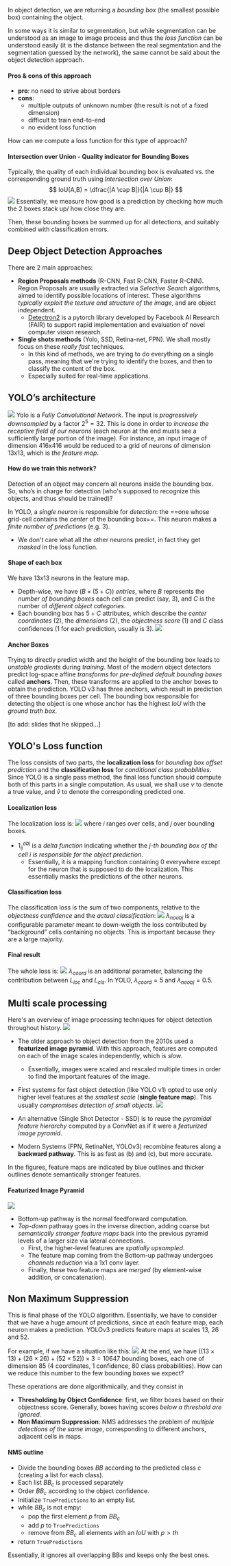 In object detection, we are returning a _bounding box_ (the smallest possible box) containing the object. 

In some ways it is similar to segmentation, but while segmentation can be understood as an image to image process and thus the _loss function_ can be understood easily (it is the distance between the real segmentation and the segmentation guessed by the network), 
the same cannot be said about the object detection approach.

#### Pros & cons of this approach
- __pro__: no need to strive about borders 
- __cons__: 
	- multiple outputs of unknown number (the result is not of a fixed dimension) 
	- difficult to train end-to-end 
	- no evident loss function

How can we compute a loss function for this type of approach?

#### Intersection over Union - Quality indicator for Bounding Boxes
Typically, the quality of each individual bounding box is evaluated vs. the corresponding ground truth using _Intersection over Union_:
$$
IoU(A,B) = \dfrac{|A \cap B|}{|A \cup B|}
$$
![](intersection-over-union.png)
Essentially, we measure how good is a prediction by checking how much the 2 boxes stack up/ how close they are. 

Then, these bounding boxes be summed up for all detections, and suitably combined with classification errors.

## Deep Object Detection Approaches
There are 2 main approaches: 
- __Region Proposals methods__ (R-CNN, Fast R-CNN, Faster R-CNN). Region Proposals are usually extracted via _Selective Search_ algorithms, aimed to identify possible locations of interest. These algorithms _typically exploit the texture and structure of the image_, and are object independent. 
	- [Detectron2](https://ai.facebook.com/tools/detectron2/) is a pytorch library developed by Facebook AI Research (FAIR) to support rapid implementation and evaluation of novel computer vision research. 
- __Single shots methods__ (Yolo, SSD, Retina-net, FPN). We shall mostly focus on these _really fast_ techniques.
	- In this kind of methods, we are trying to do everything on a single pass, meaning that we're trying to identify the boxes, and then to classify the content of the box. 
	- Especially suited for real-time applications. 

## YOLO’s architecture
![](yolo.png)
Yolo is a _Fully Convolutional Network_. The input is _progressively downsampled_ by a factor $2^5 = 32$. This is done in order to _increase the receptive field of our neurons_ (each neuron at the end musts see a sufficiently large portion of the image).
For instance, an input image of dimension 416x416 would be reduced to a grid of neurons of dimension 13x13, which is _the feature map_.

#### How do we train this network?
Detection of an object may concern all neurons inside the bounding box. So, who’s in charge for detection (who's supposed to recognize this objects, and thus should be trained)? 

In YOLO, a _single neuron_ is responsible for _detection_: the ==one whose grid-cell contains the _center_ of the bounding box==. This neuron makes a _finite number of predictions_ (e.g. 3).
- We don't care what all the other neurons predict, in fact they get _masked_ in the loss function.  

#### Shape of each box
We have 13x13 neurons in the feature map. 
- Depth-wise, we have $(B \times (5 + C))$ _entries_, where $B$ represents the _number of bounding boxes_ each cell can predict (say, 3), and $C$ is the number of _different object categories_. 
- Each bounding box has $5 + C$ attributes, which describe the _center coordinates_ (2), the _dimensions_ (2), the _objectness score_ (1) and $C$ class confidences (1 for each prediction, usually is 3).
![](yolo-feature-map.png)

#### Anchor Boxes
Trying to directly predict width and the height of the bounding box leads to _unstable gradients_ during _training_.
Most of the modern object detectors predict log-space affine _transforms_ for _pre-defined default bounding boxes_ called __anchors__. Then, these transforms are applied to the anchor boxes to obtain the prediction.
YOLO v3 has three anchors, which result in prediction of three bounding boxes per cell. The bounding box responsible for detecting the object is one whose anchor has the highest $IoU$ with the _ground truth box_.

[to add: slides that he skipped...]

## YOLO's Loss function
The loss consists of two parts, the __localization loss__ for _bounding box offset prediction_ and the __classification loss__ for _conditional class probabilities_. 
Since YOLO is a single pass method, the final loss function should compute both of this parts in a single computation. 
As usual, we shall use $v$ to denote a true value, and $\hat v$ to denote the corresponding predicted one. 

#### Localization loss
The localization loss is:
![](localization-loss.png)
where $i$ ranges over cells, and $j$ over bounding boxes.
- $1^{obj}_{ij}$ is a _delta function_ indicating whether the _$j$-th bounding box of the cell $i$ is responsible for the object prediction_. 
	- Essentially, it is a mapping function containing 0 everywhere except for the neuron that is supposed to do the localization. This essentially masks the predictions of the other neurons. 

#### Classification loss
The classification loss is the sum of two components, relative to the _objectness confidence_ and the _actual classification_:
![](classification-loss.png)
$λ_{noobj}$ is a configurable parameter meant to down-weigth the loss contributed by “background” cells containing no objects. This is important because they are a large majority.

#### Final result
The whole loss is:
![](final-loss.png)
$λ_{coord}$ is an additional parameter, balancing the contribution between $L_{loc}$ and $L_{cls}$. 
In YOLO, $λ_{coord} = 5$ and $λ_{noobj} = 0.5$.

## Multi scale processing
Here's an overview of image processing techniques for object detection throughout history. 
![](image-pyramid1.png)
- The older approach to object detection from the 2010s used a __featurized image pyramid__. With this approach, features are computed on each of the image scales independently, which is _slow_.
	- Essentially, images were scaled and rescaled multiple times in order to find the important features of the image.

- First systems for fast object detection (like YOLO v1) opted to use only higher level features at the _smallest scale_ (__single feature map__). This usually _compromises detection of small objects_.
![](image-pyramid2.png)
- An alternative (Single Shot Detector - SSD) is to reuse the _pyramidal feature hierarchy_ computed by a ConvNet as if it were a _featurized image pyramid_.
- Modern Systems (FPN, RetinaNet, YOLOv3) recombine features along a __backward pathway__. This is as fast as (b) and (c), but more accurate. 

In the figures, feature maps are indicated by blue outlines and thicker outlines denote semantically stronger features.

#### Featurized Image Pyramid
![](image-pyramid3.png)
- Bottom-up pathway is the normal feedforward computation. 
- _Top-down_ pathway goes in the inverse direction, adding coarse but _semantically stronger feature maps_ back into the previous pyramid levels of a larger size via lateral connections.
	- First, the higher-level features are _spatially upsampled_. 
	- The feature map coming from the Bottom-up pathway undergoes _channels reduction_ via a 1x1 conv layer. 
	- Finally, these two feature maps are _merged_ (by element-wise addition, or concatenation).

## Non Maximum Suppression
This is final phase of the YOLO algorithm. 
Essentially, we have to consider that we have a huge amount of predictions, since at each feature map, each neuron makes a prediction. 
YOLOv3 predicts feature maps at scales 13, 26 and 52.

For example, if we have a situation like this:
![](different-feature-maps.png)
At the end, we have $((13×13)+(26×26)+(52×52)) \times 3 = 10647$ bounding boxes, each one of dimension $85$ (4 coordinates, 1 confidence, 80 class probabilities). 
How can we reduce this number to the few bounding boxes we expect?

These operations are done algorithmically, and they consist in 
- __Thresholding by Object Confidence__: first, we filter boxes based on their objectness score. Generally, boxes having scores _below a threshold are ignored_. 
- __Non Maximum Suppression__: NMS addresses the problem of _multiple detections of the same image_, corresponding to different anchors, adjacent cells in maps.

#### NMS outline
- Divide the bounding boxes $BB$ according to the predicted class $c$ (creating a list for each class). 
- Each list $BB_c$ is processed separately 
- Order $BB_c$ according to the object confidence. 
- Initialize `TruePredictions` to an empty list. 
- while $BB_c$ is not empy: 
	- pop the first element $p$ from $BB_c$ 
	- add $p$ to `TruePredictions` 
	- remove from $BB_c$ all elements with an $IoU$ with $p > th$ 
- return `TruePredictions`

Essentially, it ignores all overlapping BBs and keeps only the best ones. 
